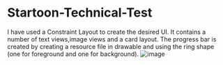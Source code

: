 # Startoon-Technical-Test

I have used a Constraint Layout to create the desired UI.
It contains a number of text views,image views and a card layout.
The progress bar is created by creating a resource file in drawable and using the ring shape (one for foreground and one for background).
![image](https://github.com/AM-7/Startoon-Technical-Test/assets/55822310/3e846e18-764f-449c-89bc-fec4ef28a2f4)
